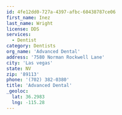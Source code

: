 ```yaml
---
id: 4fe12dd0-727a-4397-afbc-60438787ce06
first_name: Inez
last_name: Wright
license: DDS
services:
  - Dentist
category: Dentists
org_name: 'Advanced Dental'
address: '7580 Norman Rockwell Lane'
city: 'Las vegas'
state: NV
zip: '89113'
phone: '(702) 382-0380'
title: 'Advanced Dental'
_geoloc:
  lat: 36.2983
  lng: -115.28
---
```

